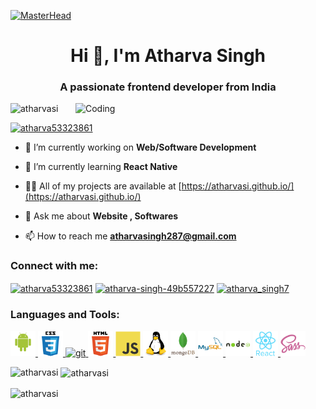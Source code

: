 [![MasterHead](https://cdn.dribbble.com/users/44708/screenshots/2694410/media/e98a85805961153e495fe8dfa949dd27.gif)](https://AtharvaSi.io)
<h1 align="center">Hi 👋, I'm Atharva Singh</h1>
<h3 align="center">A passionate frontend developer from India</h3>
<img align="right" alt="Coding" width="400" src="https://media.tenor.com/GfSX-u7VGM4AAAAC/coding.gif">

<p align="left"> <img src="https://komarev.com/ghpvc/?username=atharvasi&label=Profile%20views&color=0e75b6&style=flat" alt="atharvasi" /> </p>

<p align="left"> <a href="https://twitter.com/atharva53323861" target="blank"><img src="https://img.shields.io/twitter/follow/atharva53323861?logo=twitter&style=for-the-badge" alt="atharva53323861" /></a> </p>

- 🔭 I’m currently working on **Web/Software Development**

- 🌱 I’m currently learning **React Native**

- 👨‍💻 All of my projects are available at [https://atharvasi.github.io/](https://atharvasi.github.io/)

- 💬 Ask me about **Website , Softwares**

- 📫 How to reach me **atharvasingh287@gmail.com**

<h3 align="left">Connect with me:</h3>
<p align="left">
<a href="https://twitter.com/atharva53323861" target="blank"><img align="center" src="https://raw.githubusercontent.com/rahuldkjain/github-profile-readme-generator/master/src/images/icons/Social/twitter.svg" alt="atharva53323861" height="30" width="40" /></a>
<a href="https://linkedin.com/in/atharva-singh-49b557227" target="blank"><img align="center" src="https://raw.githubusercontent.com/rahuldkjain/github-profile-readme-generator/master/src/images/icons/Social/linked-in-alt.svg" alt="atharva-singh-49b557227" height="30" width="40" /></a>
<a href="https://instagram.com/atharva_singh7" target="blank"><img align="center" src="https://raw.githubusercontent.com/rahuldkjain/github-profile-readme-generator/master/src/images/icons/Social/instagram.svg" alt="atharva_singh7" height="30" width="40" /></a>
</p>

<h3 align="left">Languages and Tools:</h3>
<p align="left"> <a href="https://developer.android.com" target="_blank" rel="noreferrer"> <img src="https://raw.githubusercontent.com/devicons/devicon/master/icons/android/android-original-wordmark.svg" alt="android" width="40" height="40"/> </a> <a href="https://www.w3schools.com/css/" target="_blank" rel="noreferrer"> <img src="https://raw.githubusercontent.com/devicons/devicon/master/icons/css3/css3-original-wordmark.svg" alt="css3" width="40" height="40"/> </a> <a href="https://git-scm.com/" target="_blank" rel="noreferrer"> <img src="https://www.vectorlogo.zone/logos/git-scm/git-scm-icon.svg" alt="git" width="40" height="40"/> </a> <a href="https://www.w3.org/html/" target="_blank" rel="noreferrer"> <img src="https://raw.githubusercontent.com/devicons/devicon/master/icons/html5/html5-original-wordmark.svg" alt="html5" width="40" height="40"/> </a> <a href="https://developer.mozilla.org/en-US/docs/Web/JavaScript" target="_blank" rel="noreferrer"> <img src="https://raw.githubusercontent.com/devicons/devicon/master/icons/javascript/javascript-original.svg" alt="javascript" width="40" height="40"/> </a> <a href="https://www.linux.org/" target="_blank" rel="noreferrer"> <img src="https://raw.githubusercontent.com/devicons/devicon/master/icons/linux/linux-original.svg" alt="linux" width="40" height="40"/> </a> <a href="https://www.mongodb.com/" target="_blank" rel="noreferrer"> <img src="https://raw.githubusercontent.com/devicons/devicon/master/icons/mongodb/mongodb-original-wordmark.svg" alt="mongodb" width="40" height="40"/> </a> <a href="https://www.mysql.com/" target="_blank" rel="noreferrer"> <img src="https://raw.githubusercontent.com/devicons/devicon/master/icons/mysql/mysql-original-wordmark.svg" alt="mysql" width="40" height="40"/> </a> <a href="https://nodejs.org" target="_blank" rel="noreferrer"> <img src="https://raw.githubusercontent.com/devicons/devicon/master/icons/nodejs/nodejs-original-wordmark.svg" alt="nodejs" width="40" height="40"/> </a> <a href="https://reactjs.org/" target="_blank" rel="noreferrer"> <img src="https://raw.githubusercontent.com/devicons/devicon/master/icons/react/react-original-wordmark.svg" alt="react" width="40" height="40"/> </a> <a href="https://sass-lang.com" target="_blank" rel="noreferrer"> <img src="https://raw.githubusercontent.com/devicons/devicon/master/icons/sass/sass-original.svg" alt="sass" width="40" height="40"/> </a> </p>

<p><img align="left" src="https://github-readme-stats.vercel.app/api/top-langs?username=atharvasi&show_icons=true&locale=en&layout=compact" alt="atharvasi" /></p>

<p>&nbsp;<img align="center" src="https://github-readme-stats.vercel.app/api?username=atharvasi&show_icons=true&locale=en" alt="atharvasi" /></p>

<p><img align="center" src="https://github-readme-streak-stats.herokuapp.com/?user=atharvasi&" alt="atharvasi" /></p>

